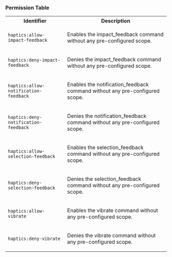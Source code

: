 
### Permission Table 

<table>
<tr>
<th>Identifier</th>
<th>Description</th>
</tr>


<tr>
<td>

`haptics:allow-impact-feedback`

</td>
<td>

Enables the impact_feedback command without any pre-configured scope.

</td>
</tr>

<tr>
<td>

`haptics:deny-impact-feedback`

</td>
<td>

Denies the impact_feedback command without any pre-configured scope.

</td>
</tr>

<tr>
<td>

`haptics:allow-notification-feedback`

</td>
<td>

Enables the notification_feedback command without any pre-configured scope.

</td>
</tr>

<tr>
<td>

`haptics:deny-notification-feedback`

</td>
<td>

Denies the notification_feedback command without any pre-configured scope.

</td>
</tr>

<tr>
<td>

`haptics:allow-selection-feedback`

</td>
<td>

Enables the selection_feedback command without any pre-configured scope.

</td>
</tr>

<tr>
<td>

`haptics:deny-selection-feedback`

</td>
<td>

Denies the selection_feedback command without any pre-configured scope.

</td>
</tr>

<tr>
<td>

`haptics:allow-vibrate`

</td>
<td>

Enables the vibrate command without any pre-configured scope.

</td>
</tr>

<tr>
<td>

`haptics:deny-vibrate`

</td>
<td>

Denies the vibrate command without any pre-configured scope.

</td>
</tr>
</table>
